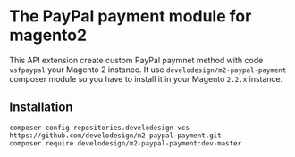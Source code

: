# The PayPal payment module for magento2

This API extension create custom PayPal paymnet method with code `vsfpaypal` your Magento 2 instance. It use `develodesign/m2-paypal-payment` composer module so you have to install it in your Magento `2.2.x` instance.

## Installation

```
composer config repositories.develodesign vcs https://github.com/develodesign/m2-paypal-payment.git
composer require develodesign/m2-paypal-payment:dev-master
```
